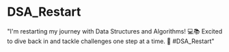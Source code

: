 ﻿# DSA_Restart

"I'm restarting my journey with Data Structures and Algorithms! 💻📚 Excited to dive back in and tackle challenges one step at a time. 🚀 #DSA_Restart"
